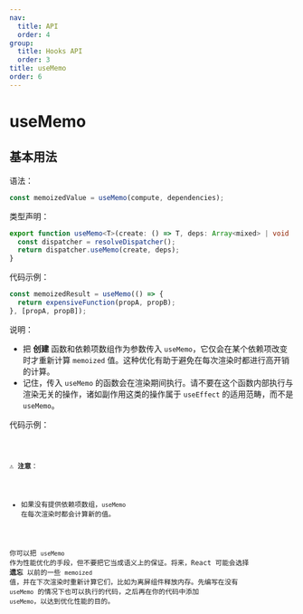 ```yaml
---
nav:
  title: API
  order: 4
group:
  title: Hooks API
  order: 3
title: useMemo
order: 6
---
```


# useMemo

## 基本用法

语法：

```js
const memoizedValue = useMemo(compute, dependencies);
```

类型声明：

```ts
export function useMemo<T>(create: () => T, deps: Array<mixed> | void | null): T {
  const dispatcher = resolveDispatcher();
  return dispatcher.useMemo(create, deps);
}
```

代码示例：

```js
const memoizedResult = useMemo(() => {
  return expensiveFunction(propA, propB);
}, [propA, propB]);
```

说明：

- 把 **创建** 函数和依赖项数组作为参数传入 `useMemo`，它仅会在某个依赖项改变时才重新计算 `memoized` 值。这种优化有助于避免在每次渲染时都进行高开销的计算。
- 记住，传入 `useMemo` 的函数会在渲染期间执行。请不要在这个函数内部执行与渲染无关的操作，诸如副作用这类的操作属于 `useEffect` 的适用范畴，而不是 `useMemo`。

代码示例：

<code src="../../../example/useMemo/index.tsx" />

⚠️ **注意**：

- 如果没有提供依赖项数组，`useMemo` 在每次渲染时都会计算新的值。

你可以把 `useMemo` 作为性能优化的手段，但不要把它当成语义上的保证。将来，React 可能会选择 **遗忘** 以前的一些 `memoized` 值，并在下次渲染时重新计算它们，比如为离屏组件释放内存。先编写在没有 `useMemo` 的情况下也可以执行的代码，之后再在你的代码中添加 `useMemo`，以达到优化性能的目的。
